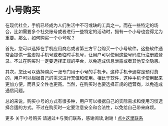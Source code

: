 # 小号购买

在现代社会，手机已经成为人们生活中不可或缺的工具之一。而在一些特定的场合，比如需要多个社交账号或者进行一些特定的活动时，拥有一个小号也变得尤为重要。那么，如何购买一个小号呢？

首先，您可以选择在手机应用商店或者第三方平台购买一个小号软件。这些软件通常会提供一些虚拟手机号或者临时手机号，让用户可以使用这些号码进行注册或登录。不过在购买时一定要选择正规的平台，以免造成信息泄露或者其他安全隐患。

其次，您还可以选择购买一张专门用于小号的手机卡。这种手机卡通常是预付费的，用户可以根据自己的需求进行充值和使用。相比于软件，这种手机卡使用起来更加方便，而且安全性也更高。当然，在购买时也要选择正规的运营商，以免造成通信问题。

总的来说，购买小号的方式有很多种，用户可以根据自己的实际需求和使用习惯选择合适的方式。不过在购买时一定要注意安全和合法性，以免给自己带来麻烦。

更多 关于小号购买 请通过✈与我们联系，感谢阅读,谢谢！[点✈这里联系](https://c.k02.cc)